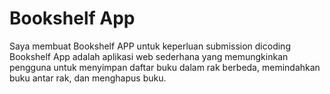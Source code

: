 # Bookshelf App

Saya membuat Bookshelf APP untuk keperluan submission dicoding
Bookshelf App adalah aplikasi web sederhana yang memungkinkan pengguna untuk menyimpan daftar buku dalam rak berbeda, memindahkan buku antar rak, dan menghapus buku.
